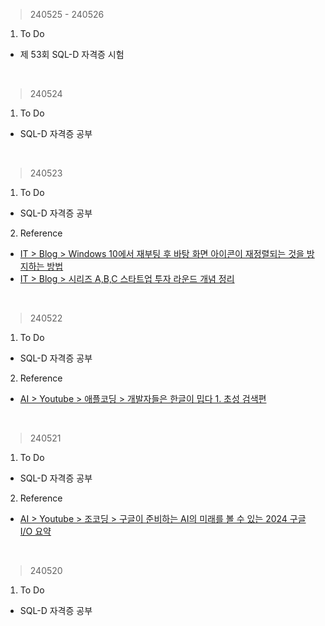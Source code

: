 > 240525 - 240526
1. To Do
- 제 53회 SQL-D 자격증 시험
<br>

> 240524
1. To Do
- SQL-D 자격증 공부
<br>

> 240523
1. To Do
- SQL-D 자격증 공부
2. Reference
- [IT > Blog > Windows 10에서 재부팅 후 바탕 화면 아이콘이 재정렬되는 것을 방지하는 방법](https://support.lenovo.com/kr/ko/solutions/ht504726)
- [IT > Blog > 시리즈 A,B,C 스타트업 투자 라운드 개념 정리](https://yozm.wishket.com/magazine/detail/2234/)
<br>

> 240522
1. To Do
- SQL-D 자격증 공부
2. Reference
- [AI > Youtube > 애플코딩 > 개발자들은 한글이 밉다 1. 초성 검색편]([https://www.youtube.com/watch?v=EcBUZeFdnL8](https://youtu.be/_2MtnLyBdbk?si=o8WtHt1GXVDkUOH0))
<br>

> 240521
1. To Do
- SQL-D 자격증 공부
2. Reference
- [AI > Youtube > 조코딩 > 구글이 준비하는 AI의 미래를 볼 수 있는 2024 구글 I/O 요약](https://www.youtube.com/watch?v=EcBUZeFdnL8)
<br>

> 240520
1. To Do
- SQL-D 자격증 공부
<br>
